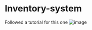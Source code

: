 # Inventory-system
 Followed a tutorial for this one 
 ![image](https://user-images.githubusercontent.com/65512800/145390657-bab5a334-f379-49b4-9365-75f047e4f612.png)

